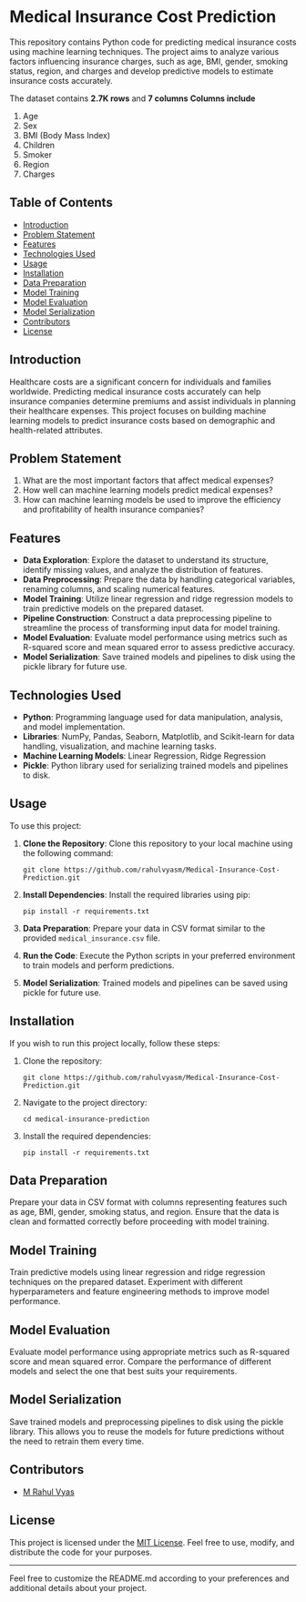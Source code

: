 # Medical Insurance Cost Prediction

This repository contains Python code for predicting medical insurance costs using machine learning techniques. The project aims to analyze various factors influencing insurance charges, such as age, BMI, gender, smoking status, region, and charges and develop predictive models to estimate insurance costs accurately.

The dataset contains **2.7K rows** and **7 columns**
**Columns include**

1. Age
2. Sex
3. BMI (Body Mass Index)
4. Children
5. Smoker
6. Region
7. Charges

## Table of Contents

- [Introduction](#introduction)
- [Problem Statement](#problem-statement)
- [Features](#features)
- [Technologies Used](#technologies-used)
- [Usage](#usage)
- [Installation](#installation)
- [Data Preparation](#data-preparation)
- [Model Training](#model-training)
- [Model Evaluation](#model-evaluation)
- [Model Serialization](#model-serialization)
- [Contributors](#contributors)
- [License](#license)

## Introduction

Healthcare costs are a significant concern for individuals and families worldwide. Predicting medical insurance costs accurately can help insurance companies determine premiums and assist individuals in planning their healthcare expenses. This project focuses on building machine learning models to predict insurance costs based on demographic and health-related attributes.

## Problem Statement

1. What are the most important factors that affect medical expenses?
2. How well can machine learning models predict medical expenses?
3. How can machine learning models be used to improve the efficiency and profitability of health insurance companies?

## Features

- **Data Exploration**: Explore the dataset to understand its structure, identify missing values, and analyze the distribution of features.
- **Data Preprocessing**: Prepare the data by handling categorical variables, renaming columns, and scaling numerical features.
- **Model Training**: Utilize linear regression and ridge regression models to train predictive models on the prepared dataset.
- **Pipeline Construction**: Construct a data preprocessing pipeline to streamline the process of transforming input data for model training.
- **Model Evaluation**: Evaluate model performance using metrics such as R-squared score and mean squared error to assess predictive accuracy.
- **Model Serialization**: Save trained models and pipelines to disk using the pickle library for future use.

## Technologies Used

- **Python**: Programming language used for data manipulation, analysis, and model implementation.
- **Libraries**: NumPy, Pandas, Seaborn, Matplotlib, and Scikit-learn for data handling, visualization, and machine learning tasks.
- **Machine Learning Models**: Linear Regression, Ridge Regression
- **Pickle**: Python library used for serializing trained models and pipelines to disk.

## Usage

To use this project:

1. **Clone the Repository**: Clone this repository to your local machine using the following command:
   ```
   git clone https://github.com/rahulvyasm/Medical-Insurance-Cost-Prediction.git
   ```

2. **Install Dependencies**: Install the required libraries using pip:
   ```
   pip install -r requirements.txt
   ```

3. **Data Preparation**: Prepare your data in CSV format similar to the provided `medical_insurance.csv` file.

4. **Run the Code**: Execute the Python scripts in your preferred environment to train models and perform predictions.

5. **Model Serialization**: Trained models and pipelines can be saved using pickle for future use.

## Installation

If you wish to run this project locally, follow these steps:

1. Clone the repository:
   ```
   git clone https://github.com/rahulvyasm/Medical-Insurance-Cost-Prediction.git
   ```

2. Navigate to the project directory:
   ```
   cd medical-insurance-prediction
   ```

3. Install the required dependencies:
   ```
   pip install -r requirements.txt
   ```

## Data Preparation

Prepare your data in CSV format with columns representing features such as age, BMI, gender, smoking status, and region. Ensure that the data is clean and formatted correctly before proceeding with model training.

## Model Training

Train predictive models using linear regression and ridge regression techniques on the prepared dataset. Experiment with different hyperparameters and feature engineering methods to improve model performance.

## Model Evaluation

Evaluate model performance using appropriate metrics such as R-squared score and mean squared error. Compare the performance of different models and select the one that best suits your requirements.

## Model Serialization

Save trained models and preprocessing pipelines to disk using the pickle library. This allows you to reuse the models for future predictions without the need to retrain them every time.

## Contributors

- [M Rahul Vyas](https://github.com/rahulvyasm)

## License

This project is licensed under the [MIT License](https://github.com/rahulvyasm/Medical-Insurance-Cost-Prediction/blob/main/LICENSE). Feel free to use, modify, and distribute the code for your purposes.

---

Feel free to customize the README.md according to your preferences and additional details about your project.
